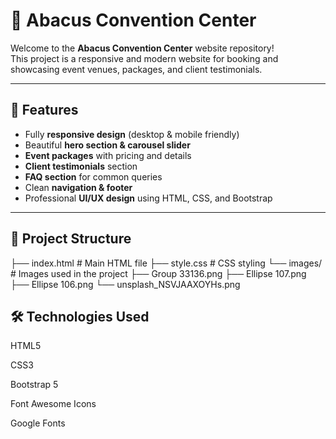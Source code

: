 # 🏢 Abacus Convention Center

Welcome to the **Abacus Convention Center** website repository!  
This project is a responsive and modern website for booking and showcasing event venues, packages, and client testimonials.

---

## 🌟 Features

- Fully **responsive design** (desktop & mobile friendly)  
- Beautiful **hero section & carousel slider**  
- **Event packages** with pricing and details  
- **Client testimonials** section  
- **FAQ section** for common queries  
- Clean **navigation & footer**  
- Professional **UI/UX design** using HTML, CSS, and Bootstrap  

---

## 📂 Project Structure
├── index.html # Main HTML file
├── style.css # CSS styling
└── images/ # Images used in the project
├── Group 33136.png
├── Ellipse 107.png
├── Ellipse 106.png
└── unsplash_NSVJAAXOYHs.png

## 🛠️ Technologies Used

HTML5

CSS3

Bootstrap 5

Font Awesome Icons

Google Fonts

